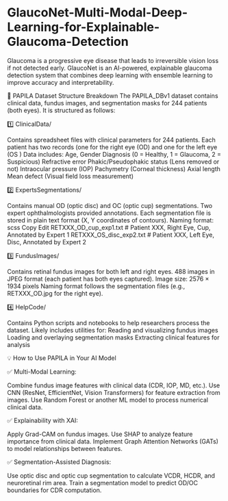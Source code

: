 # GlaucoNet-Multi-Modal-Deep-Learning-for-Explainable-Glaucoma-Detection
Glaucoma is a progressive eye disease that leads to irreversible vision loss if not detected early. GlaucoNet is an AI-powered, explainable glaucoma detection system that combines deep learning with ensemble learning to improve accuracy and interpretability.

📂 PAPILA Dataset Structure Breakdown
The PAPILA_DBv1 dataset contains clinical data, fundus images, and segmentation masks for 244 patients (both eyes). It is structured as follows:

1️⃣ ClinicalData/

Contains spreadsheet files with clinical parameters for 244 patients.
Each patient has two records (one for the right eye (OD) and one for the left eye (OS )
Data includes:
Age, Gender
Diagnosis (0 = Healthy, 1 = Glaucoma, 2 = Suspicious)
Refractive error
Phakic/Pseudophakic status (Lens removed or not)
Intraocular pressure (IOP)
Pachymetry (Corneal thickness)
Axial length
Mean defect (Visual field loss measurement)

2️⃣ ExpertsSegmentations/

Contains manual OD (optic disc) and OC (optic cup) segmentations.
Two expert ophthalmologists provided annotations.
Each segmentation file is stored in plain text format (X, Y coordinates of contours).
Naming format:
scss
Copy
Edit
RETXXX_OD_cup_exp1.txt   # Patient XXX, Right Eye, Cup, Annotated by Expert 1
RETXXX_OS_disc_exp2.txt  # Patient XXX, Left Eye, Disc, Annotated by Expert 2

3️⃣ FundusImages/

Contains retinal fundus images for both left and right eyes.
488 images in JPEG format (each patient has both eyes captured).
Image size: 2576 × 1934 pixels
Naming format follows the segmentation files (e.g., RETXXX_OD.jpg for the right eye).

4️⃣ HelpCode/

Contains Python scripts and notebooks to help researchers process the dataset.
Likely includes utilities for:
Reading and visualizing fundus images
Loading and overlaying segmentation masks
Extracting clinical features for analysis

💡 How to Use PAPILA in Your AI Model

✅ Multi-Modal Learning:

Combine fundus image features with clinical data (CDR, IOP, MD, etc.).
Use CNN (ResNet, EfficientNet, Vision Transformers) for feature extraction from images.
Use Random Forest or another ML model to process numerical clinical data.

✅ Explainability with XAI:

Apply Grad-CAM on fundus images.
Use SHAP to analyze feature importance from clinical data.
Implement Graph Attention Networks (GATs) to model relationships between features.

✅ Segmentation-Assisted Diagnosis:

Use optic disc and optic cup segmentation to calculate VCDR, HCDR, and neuroretinal rim area.
Train a segmentation model to predict OD/OC boundaries for CDR computation.
